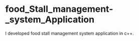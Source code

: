# food_Stall_management-_system_Application
I developed food stall management system application in c++.
